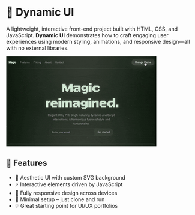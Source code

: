 # 🌟 Dynamic UI

A lightweight, interactive front-end project built with HTML, CSS, and JavaScript. **Dynamic UI** demonstrates how to craft engaging user experiences using modern styling, animations, and responsive design—all with no external libraries.

![UI Preview](https://raw.githubusercontent.com/pritisingh-09/Dynamic-UI/main/preview.gif)

## 🚀 Features

- 🎨 Aesthetic UI with custom SVG background
- ⚡ Interactive elements driven by JavaScript
- 📱 Fully responsive design across devices
- 💾 Minimal setup – just clone and run
- 💡 Great starting point for UI/UX portfolios

